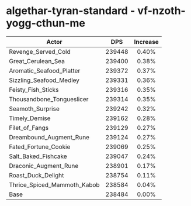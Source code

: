 # algethar-tyran-standard - vf-nzoth-yogg-cthun-me
| Actor | DPS | Increase |
|---|:---:|:---:|
|Revenge_Served_Cold|239448|0.40%|
|Great_Cerulean_Sea|239400|0.38%|
|Aromatic_Seafood_Platter|239372|0.37%|
|Sizzling_Seafood_Medley|239331|0.36%|
|Feisty_Fish_Sticks|239316|0.35%|
|Thousandbone_Tongueslicer|239314|0.35%|
|Seamoth_Surprise|239242|0.32%|
|Timely_Demise|239162|0.28%|
|Filet_of_Fangs|239129|0.27%|
|Dreambound_Augment_Rune|239124|0.27%|
|Fated_Fortune_Cookie|239069|0.25%|
|Salt_Baked_Fishcake|239047|0.24%|
|Draconic_Augment_Rune|238901|0.17%|
|Roast_Duck_Delight|238754|0.11%|
|Thrice_Spiced_Mammoth_Kabob|238584|0.04%|
|Base|238484|0.00%|
